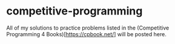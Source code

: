 # competitive-programming

All of my solutions to practice problems listed in the (Competitive Programming 4 Books)[https://cpbook.net/] will be posted here.
